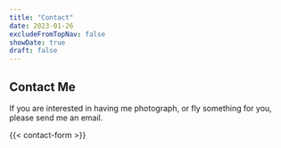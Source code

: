 ```yaml
---
title: "Contact"
date: 2023-01-26
excludeFromTopNav: false
showDate: true
draft: false
---
```


## Contact Me

If you are interested in having me photograph, or fly something for you, please send me an email.

{{< contact-form >}}